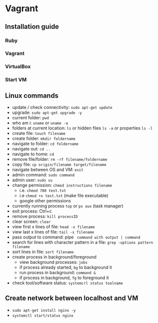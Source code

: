 # Vagrant

## Installation guide

### Ruby

### Vagrant

### VirtualBox

### Start VM

## Linux commands

- update / check connectivity: `sudo apt-get update`
- upgrade: `sudo apt-get upgrade -y`
- current folder: `pwd`
- who am i: `uname` or `uname -a`
- folders at current location: `ls` or hidden files `ls -a` or properties `ls -l`
- create file: `touch filename`
- create folder: `mkdir foldername`
- navigate to folder: `cd foldername`
- navigate out: `cd ..`
- navigate to home: `cd`
- remove file/folder: `rm -rf filename/foldername`
- copy file: `cp origin/filename target/filename`
- navigate between OS and VM: `exit`
- admin command: `sudo command`
- admin user: `sudo su`
- change permission: `chmod instructions filename`
	- i.e. `chmod 700 test.txt`
	- i.e `chmod +x test.txt` (make file executable)
	- google other permissions
- currently running process `top` or `ps aux` (task manager)
- exit process: Ctrl+c
- remove process: `kill processID`
- clear screen: `clear`
- view first x lines of file: `head -x filename`
- view last x lines of file: `tail -x filename`
- pass output to command: pipe ` command with output | command`
- search for lines with character pattern in a file: `grep -options pattern filename`
- sort lines in file: `sort filename`
- create process in background/foreground
	- view background processes: `jobs`
	- if process already started, `bg` to background it
	- run process in background: `command &`
	- if process in background, `fg` to foreground it
- check tool/software status: `systemcrl status toolname`

## Create network between localhost and VM

- `sudo apt-get install nginx -y`
- `systemctl start/status nginx`
